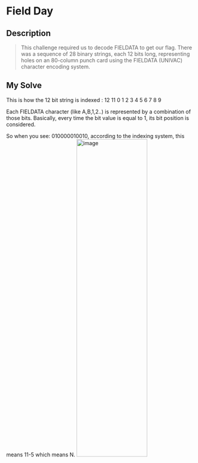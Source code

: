 # Field Day

## Description
> This challenge required us to decode FIELDATA to get our flag. There was a sequence of 28 binary strings, each 12 bits long, representing holes on an 80-column punch
> card using the FIELDATA (UNIVAC) character encoding system. 

## My Solve

This is how the 12 bit string is indexed :
12 11 0 1 2 3 4 5 6 7 8 9

Each FIELDATA character (like A,B,1,2..) is represented by a combination of those bits.
Basically, every time the bit value is equal to 1, its bit position is considered.

So when you see: 010000010010, according to the indexing system, this means 11-5 which means N.
                                                                                    <img width="189" height="847" alt="image" src="https://github.com/user-attachments/assets/d7995af8-f062-4376-b1fa-9679e8e432ea" />

 
